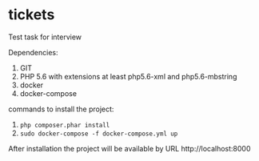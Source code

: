 # tickets
Test task for interview

Dependencies:
1. GIT
2. PHP 5.6 with extensions at least php5.6-xml and php5.6-mbstring
3. docker
4. docker-compose

commands to install the project:
1. `php composer.phar install`
2. `sudo docker-compose -f docker-compose.yml up`


After installation the project will be available by URL http://localhost:8000
